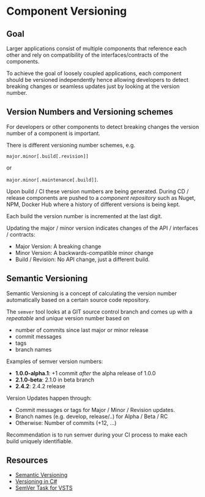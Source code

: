 # Component Versioning

## Goal

Larger applications consist of multiple components that reference each other and rely on compatibility of the interfaces/contracts of the components.

To achieve the goal of loosely coupled applications, each component should be versioned independently hence allowing developers to detect breaking changes or seamless updates just by looking at the version number.

## Version Numbers and Versioning schemes

For developers or other components to detect breaking changes the version number of a component is important.

There is different versioning number schemes, e.g.

`major.minor[.build[.revision]]`

or

`major.minor[.maintenance[.build]]`.

Upon build / CI these version numbers are being generated. During CD / release components are pushed to a *component repository* such as Nuget, NPM, Docker Hub where a history of different versions is being kept.

Each build the version number is incremented at the last digit.

Updating the major / minor version indicates changes of the API / interfaces / contracts:

* Major Version: A breaking change
* Minor Version: A backwards-compatible minor change
* Build / Revision: No API change, just a different build.

## Semantic Versioning

Semantic Versioning is a concept of calculating the version number automatically based on a certain source code repository.

The `semver` tool looks at a GIT source control branch and comes up with a *repeatable* and *unique* version number based on

* number of commits since last major or minor release
* commit messages
* tags
* branch names

Examples of semver version numbers:

* **1.0.0-alpha.1**: +1 commit *after* the alpha release of 1.0.0
* **2.1.0-beta**: 2.1.0 in beta branch
* **2.4.2**: 2.4.2 release

Version Updates happen through:

* Commit messages or tags for Major / Minor / Revision updates.
* Branch names (e.g. develop, release/..) for Alpha / Beta / RC
* Otherwise: Number of commits (+12, ...)

Recommendation is to run semver during your CI process to make each build uniquely identifiable.

## Resources

* [Semantic Versioning](https://semver.org/)
* [Versioning in C#](https://docs.microsoft.com/en-us/dotnet/csharp/versioning)
* [SemVer Task for VSTS](https://marketplace.visualstudio.com/items?itemName=geeklearningio.gl-vsts-tasks-semver)
